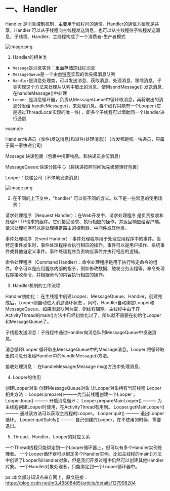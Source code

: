 # 一、Handler
Handler 是消息控制机制，主要用于线程间的通信，Handler的通信方案就是共享，Handler 可以从子线程向主线程发送消息，也可以从主线程往子线程发送消息，子线程、Handler、主线程构成了一个消费者-生产者模式

![image.png](https://upload-images.jianshu.io/upload_images/29476859-3672dea7fd1514c6.png?imageMogr2/auto-orient/strip%7CimageView2/2/w/1240)

1.  Handler的相关类

+ `Message`是消息实体：里面存储这线程消息
+ `MessageQueue`是一个由[单链表](https://so.csdn.net/so/search?q=%E5%8D%95%E9%93%BE%E8%A1%A8&spm=1001.2101.3001.7020)实现的优先级消息队列
+ `Handler`是消息处理类，可以发送消息、获取消息、处理消息、移除消息，子类实现这个方法来处理从队列中取出的消息，使用sendMessage() 发送消息,在handleMessage()中处理
+ `Looper `是消息循环器，负责从MessageQueue中循环取消息，再将取出的消息分发给 handleMessage()，来处理消息。每个线程只能有一个Looper (它是通过ThreadLocal实现的唯一性) ，即多个子线程可以借助同一个Handler进行通信

example

Handler:快递员（收件(发送消息)和派件(处理消息)）（收发都是统一快递员，只属于同一家快递公司）

Message:快递包裹（包裹中携带物品，和快递员身份消息）

MessageQueue:快递分拣中心（将快递按照时间优先级整理好包裹）

Looper：快递公司（不停地发送消息）

![image.png](https://upload-images.jianshu.io/upload_images/29476859-bc4fb9f0f94f763c.png?imageMogr2/auto-orient/strip%7CimageView2/2/w/1240)

2. 在不同的上下文中，"handler" 可以有不同的含义。以下是一些常见的使用场景：

请求处理程序（Request Handler）：在Web开发中，请求处理程序 是负责接收和处理HTTP请求的组件。它们接受请求、执行相应的操作，并返回响应给客户端。请求处理程序可以是处理特定路由的控制器、中间件或其他类。

事件处理程序（Event Handler）：事件处理程序用于处理应用程序中的事件。当特定事件发生时，事件处理程序会执行相应的操作。事件可以是用户操作、系统事件或其他自定义事件。事件处理程序负责响应事件并执行相应的逻辑。

命令处理程序（Command Handler）：命令处理程序是用于执行特定命令的组件。命令可以是应用程序内部的指令，例如修改数据、触发业务流程等。命令处理程序接收命令，并根据命令的内容执行相应的操作。

3. Handler机制的工作流程

Handler初始化： 在主线程中创建Looper、MessageQueue、Handler，创建完成后，Looper则自动进入消息循环状态 。同时，Handler自动绑定Looper和MessageQueue。如果消息队列为空，则线程阻塞。主线程中由于在ActivityThread的main()方法中已经初始化过了，所以就不需要在初始化Looper和MessageQueue了。

子线程发送消息：子线程中通过Handler向消息队列MessageQueue中发送消息。

消息循环Looper 循环取出MessageQueue中的Message消息。Looper 将循环取出的消息分发给Handler中的handleMessage()方法。

接收处理消息：    在handleMessage(Message msg)方法中处理消息。

4. Looper的作用

创建Looper对象
创建MessageQueue对象
让Looper对象持有当前线程
Looper相关方法：
Looper.prepare()———为当前线程创建一个Looper；
Looper.loop() ——— 开启消息循环；
Looper.prepareMainLooper() ——— 为主线程创建Looper时使用，在ActivityThread有用到。
Looper.getMainLooper() ——— 通过该方法可以获取主线程的Looper。
Looper.quit() ——— 退出Looper循环。
Looper.quitSafely() ——— 自己创建的Looper，在不使用的时候，需要退出。

5. Thread、Handler、Looper的对应关系

一个Thread线程只能绑定到一个Looper循环器上，但可以有多个Handler实例处理者。
一个Looper循环器可以绑定多个Handler实例。比如主线程的main()方法中创建了Looper和Handler对象，但是我们开发过程中仍然可以创建其他Handler对象。
一个Handler对象处理者，只能绑定到一个Looper循环器中。

ps :本文部分知识点来自网上，原文链接：https://blog.csdn.net/m0_49508485/article/details/127998204
